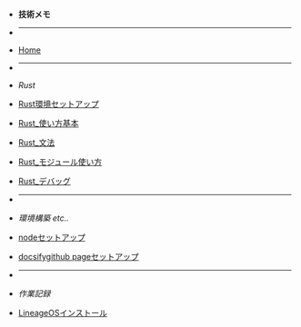 * **技術メモ**

* <hr>
* [Home](/)

* <hr>
* *Rust*
* [Rust環境セットアップ](/docs/rust_env_setup.md)
* [Rust_使い方基本](/docs/rust_usage_basics.md)
* [Rust_文法](/docs/rust_lang.md)
* [Rust_モジュール使い方](/docs/rust_usage_module.md)
* [Rust_デバッグ](/docs/rust_debug.md)

* <hr>
* *環境構築 etc..*
* [nodeセットアップ](/docs/node_setup.md)
* [docsifygithub pageセットアップ](/docs/github_page_setup.md)

* <hr>
* *作業記録*
* [LineageOSインストール](/docs/work_log/20250811_lineageOS_install_on_xiaomi.md)